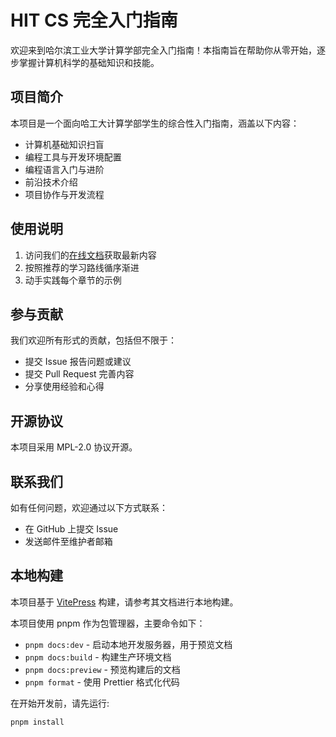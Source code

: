 # HIT CS 完全入门指南

欢迎来到哈尔滨工业大学计算学部完全入门指南！本指南旨在帮助你从零开始，逐步掌握计算机科学的基础知识和技能。

## 项目简介

本项目是一个面向哈工大计算学部学生的综合性入门指南，涵盖以下内容：

- 计算机基础知识扫盲
- 编程工具与开发环境配置 
- 编程语言入门与进阶
- 前沿技术介绍
- 项目协作与开发流程

## 使用说明

1. 访问我们的[在线文档](https://csbasic.jwyihao.top/)获取最新内容
2. 按照推荐的学习路线循序渐进
3. 动手实践每个章节的示例

## 参与贡献

我们欢迎所有形式的贡献，包括但不限于：

- 提交 Issue 报告问题或建议
- 提交 Pull Request 完善内容
- 分享使用经验和心得

## 开源协议

本项目采用 MPL-2.0 协议开源。

## 联系我们

如有任何问题，欢迎通过以下方式联系：

- 在 GitHub 上提交 Issue
- 发送邮件至维护者邮箱

## 本地构建

本项目基于 [VitePress](https://vitepress.dev/) 构建，请参考其文档进行本地构建。

本项目使用 pnpm 作为包管理器，主要命令如下：

- `pnpm docs:dev` - 启动本地开发服务器，用于预览文档
- `pnpm docs:build` - 构建生产环境文档
- `pnpm docs:preview` - 预览构建后的文档
- `pnpm format` - 使用 Prettier 格式化代码

在开始开发前，请先运行:

```bash
pnpm install
```
